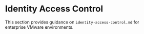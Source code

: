 # Identity Access Control

This section provides guidance on `identity-access-control.md` for enterprise VMware environments.